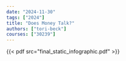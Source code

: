 ```yaml
---
date: "2024-11-30"
tags: ["2024"]
title: "Does Money Talk?"
authors: ["tori-beck"]
courses: ["30239"]
---
```


{{< pdf src="final_static_infographic.pdf" >}}
